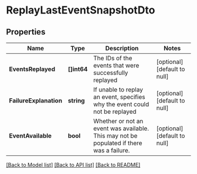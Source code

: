 # ReplayLastEventSnapshotDto

## Properties
Name | Type | Description | Notes
------------ | ------------- | ------------- | -------------
**EventsReplayed** | **[]int64** | The IDs of the events that were successfully replayed | [optional] [default to null]
**FailureExplanation** | **string** | If unable to replay an event, specifies why the event could not be replayed | [optional] [default to null]
**EventAvailable** | **bool** | Whether or not an event was available. This may not be populated if there was a failure. | [optional] [default to null]

[[Back to Model list]](../README.md#documentation-for-models) [[Back to API list]](../README.md#documentation-for-api-endpoints) [[Back to README]](../README.md)


